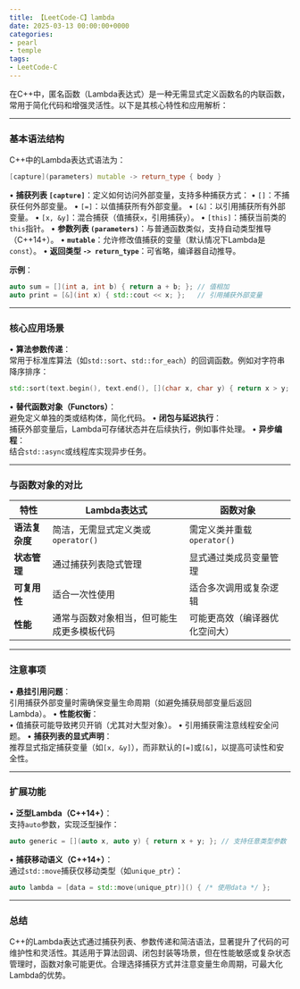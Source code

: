```yaml
---
title: 【LeetCode-C】lambda
date: 2025-03-13 00:00:00+0000
categories: 
- pearl
- temple
tags:
- LeetCode-C
---
```

在C++中，匿名函数（Lambda表达式）是一种无需显式定义函数名的内联函数，常用于简化代码和增强灵活性。以下是其核心特性和应用解析：

---

### **基本语法结构**
C++中的Lambda表达式语法为：
```cpp
[capture](parameters) mutable -> return_type { body }
```
• **捕获列表 `[capture]`**：定义如何访问外部变量，支持多种捕获方式：
  • `[]`：不捕获任何外部变量。
  • `[=]`：以值捕获所有外部变量。
  • `[&]`：以引用捕获所有外部变量。
  • `[x, &y]`：混合捕获（值捕获`x`，引用捕获`y`）。
  • `[this]`：捕获当前类的`this`指针。
• **参数列表 `(parameters)`**：与普通函数类似，支持自动类型推导（C++14+）。
• **`mutable`**：允许修改值捕获的变量（默认情况下Lambda是`const`）。
• **返回类型 `-> return_type`**：可省略，编译器自动推导。

**示例**：
```cpp
auto sum = [](int a, int b) { return a + b; }; // 值相加
auto print = [&](int x) { std::cout << x; };   // 引用捕获外部变量
```

---

### **核心应用场景**
• **算法参数传递**：  
  常用于标准库算法（如`std::sort`、`std::for_each`）的回调函数。例如对字符串降序排序：
  ```cpp
  std::sort(text.begin(), text.end(), [](char x, char y) { return x > y; }); // 
  ```
• **替代函数对象（Functors）**：  
  避免定义单独的类或结构体，简化代码。
• **闭包与延迟执行**：  
  捕获外部变量后，Lambda可存储状态并在后续执行，例如事件处理。
• **异步编程**：  
  结合`std::async`或线程库实现异步任务。

---

### **与函数对象的对比**
| **特性**               | **Lambda表达式**                           | **函数对象**                          |
|------------------------|--------------------------------------------|---------------------------------------|
| **语法复杂度**         | 简洁，无需显式定义类或`operator()`         | 需定义类并重载`operator()`    |
| **状态管理**           | 通过捕获列表隐式管理                       | 显式通过类成员变量管理        |
| **可复用性**           | 适合一次性使用                             | 适合多次调用或复杂逻辑        |
| **性能**               | 通常与函数对象相当，但可能生成更多模板代码 | 可能更高效（编译器优化空间大）    |

---

### **注意事项**
• **悬挂引用问题**：  
  引用捕获外部变量时需确保变量生命周期（如避免捕获局部变量后返回Lambda）。
• **性能权衡**：  
  • 值捕获可能导致拷贝开销（尤其对大型对象）。
  • 引用捕获需注意线程安全问题。
• **捕获列表的显式声明**：  
  推荐显式指定捕获变量（如`[x, &y]`），而非默认的`[=]`或`[&]`，以提高可读性和安全性。

---

### **扩展功能**
• **泛型Lambda（C++14+）**：  
  支持`auto`参数，实现泛型操作：
  ```cpp
  auto generic = [](auto x, auto y) { return x + y; }; // 支持任意类型参数
  ```
• **捕获移动语义（C++14+）**：  
  通过`std::move`捕获仅移动类型（如`unique_ptr`）：
  ```cpp
  auto lambda = [data = std::move(unique_ptr)]() { /* 使用data */ };
  ```

---

### **总结**
C++的Lambda表达式通过捕获列表、参数传递和简洁语法，显著提升了代码的可维护性和灵活性。其适用于算法回调、闭包封装等场景，但在性能敏感或复杂状态管理时，函数对象可能更优。合理选择捕获方式并注意变量生命周期，可最大化Lambda的优势。